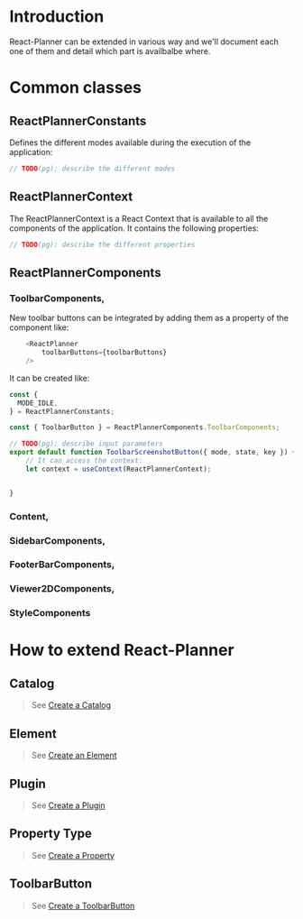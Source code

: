 # Introduction

React-Planner can be extended in various way and we'll document each one of them and detail which part is availbalbe where.

# Common classes

## ReactPlannerConstants

Defines the different modes available during the execution of the application:

```typescript
// TODO(pg): describe the different modes
```

## ReactPlannerContext

The ReactPlannerContext is a React Context that is available to all the components of the application. It contains the following properties:

```typescript
// TODO(pg): describe the different properties
```


## ReactPlannerComponents

### ToolbarComponents,

New toolbar buttons can be integrated by adding them as a property of the <ReactPlanner> component like:

```typescript
    <ReactPlanner
        toolbarButtons={toolbarButtons}
    />
```

It can be created like:

```typescript
const {
  MODE_IDLE,
} = ReactPlannerConstants;

const { ToolbarButton } = ReactPlannerComponents.ToolbarComponents;

// TODO(pg): describe input parameters
export default function ToolbarScreenshotButton({ mode, state, key }) {
    // It can access the context:
    let context = useContext(ReactPlannerContext);


}
```	

### Content,

### SidebarComponents,

### FooterBarComponents,

### Viewer2DComponents,
### StyleComponents

### 

# How to extend React-Planner

## Catalog
> See [Create a Catalog](HOW_TO_CREATE_A_CATALOG.md)

## Element
> See [Create an Element](HOW_TO_CREATE_AN_ELEMENT.md)

## Plugin
> See [Create a Plugin](HOW_TO_CREATE_A_PLUGIN.md)

## Property Type
> See [Create a Property](HOW_TO_CREATE_A_PROPERTY.md)

## ToolbarButton
> See [Create a ToolbarButton](HOW_TO_CREATE_A_TOOLBAR_BUTTON.md)
